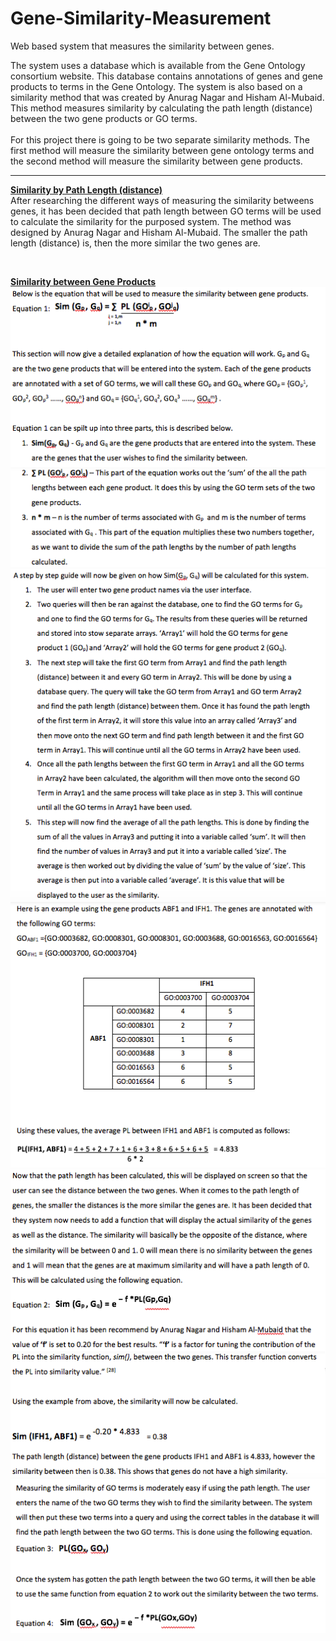 # Gene-Similarity-Measurement
Web based system that measures the similarity between genes. 

The system uses a database which is available from the Gene Ontology consortium website.
This database contains annotations of genes and gene products to terms in the Gene Ontology.
The system is also based on a similarity method that was created by Anurag Nagar and Hisham Al-Mubaid. 
This method measures similarity by calculating the path length (distance) between the two gene products or GO terms.
<br><br>
For this project there is going to be two separate similarity methods.
The first method will measure the similarity between gene ontology terms and the second method will measure the similarity between gene products.

<hr>

<b><u>Similarity by Path Length (distance)</b></u><br>
After researching the different ways of measuring the similarity betweens genes, it has been decided that path length between GO terms will be used to calculate the similarity for the purposed system. The method was designed by Anurag Nagar and Hisham Al-Mubaid. The smaller the path length (distance) is, then the more similar the two genes are.

<br>

<b><u>Similarity between Gene Products</b></u><br>
<img src="/screenshots/writeup1.png"/>
<img src="/screenshots/writeup2.png"/>
<img src="/screenshots/writeup3.png"/>
<img src="/screenshots/writeup4.png"/>
<img src="/screenshots/writeup5.png"/>
